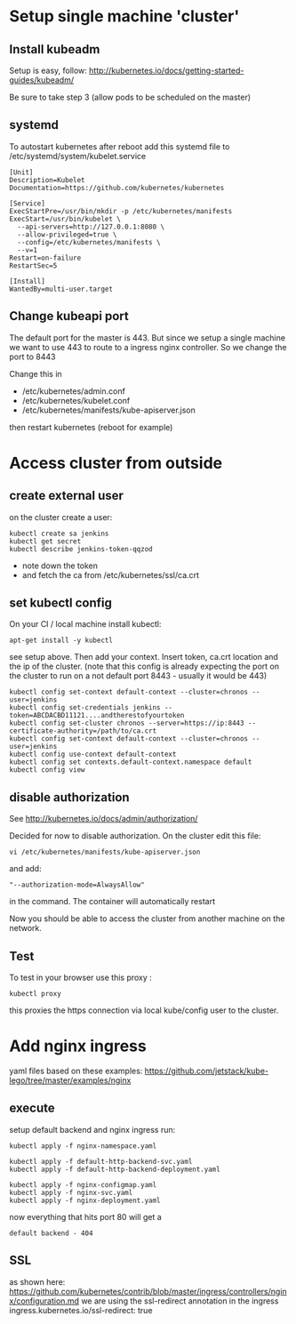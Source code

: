 # Setup single machine 'cluster'

## Install kubeadm

Setup is easy, follow:  http://kubernetes.io/docs/getting-started-guides/kubeadm/

Be sure to take step 3 (allow pods to be scheduled on the master)

## systemd

To autostart kubernetes after reboot add this systemd file to /etc/systemd/system/kubelet.service
 
```
[Unit]
Description=Kubelet
Documentation=https://github.com/kubernetes/kubernetes

[Service]
ExecStartPre=/usr/bin/mkdir -p /etc/kubernetes/manifests
ExecStart=/usr/bin/kubelet \
  --api-servers=http://127.0.0.1:8080 \
  --allow-privileged=true \
  --config=/etc/kubernetes/manifests \
  --v=1
Restart=on-failure
RestartSec=5

[Install]
WantedBy=multi-user.target
```


## Change kubeapi port

The default port for the master is 443. But since we setup a single machine we want 
to use 443 to route to a ingress nginx controller.
 So we change the port to 8443
 
 Change this in 
 - /etc/kubernetes/admin.conf
 - /etc/kubernetes/kubelet.conf
 - /etc/kubernetes/manifests/kube-apiserver.json
 
then restart kubernetes (reboot for example) 


# Access cluster from outside

## create external user 

on the cluster create a user:

```
kubectl create sa jenkins
kubectl get secret
kubectl describe jenkins-token-qqzod
```

 - note down the token 
 - and fetch the ca from /etc/kubernetes/ssl/ca.crt

## set kubectl config

On your CI / local machine install kubectl:


```
apt-get install -y kubectl
```

see setup above.
Then add your context. Insert token, ca.crt location and the ip of the cluster.
(note that this config is already expecting the port on the cluster to run on a not default port 8443 - usually it would be 443)

```
kubectl config set-context default-context --cluster=chronos --user=jenkins
kubectl config set-credentials jenkins --token=ABCDACBD11121....andtherestofyourtoken
kubectl config set-cluster chronos --server=https://ip:8443 --certificate-authority=/path/to/ca.crt 
kubectl config set-context default-context --cluster=chronos --user=jenkins
kubectl config use-context default-context
kubectl config set contexts.default-context.namespace default
kubectl config view
```


## disable authorization 

See http://kubernetes.io/docs/admin/authorization/

Decided for now to disable authorization. On the cluster edit this file:

```
vi /etc/kubernetes/manifests/kube-apiserver.json
```

and add:

```
"--authorization-mode=AlwaysAllow"
```

in the command. The container will automatically restart

Now you should be able to access the cluster from another machine on the network.

## Test 

To test in your browser use this proxy :

```
kubectl proxy
```

this proxies the https connection via local kube/config user to the cluster. 

# Add nginx ingress

yaml files based on these examples: https://github.com/jetstack/kube-lego/tree/master/examples/nginx 

## execute

setup default backend and nginx ingress
run:

```
kubectl apply -f nginx-namespace.yaml

kubectl apply -f default-http-backend-svc.yaml
kubectl apply -f default-http-backend-deployment.yaml

kubectl apply -f nginx-configmap.yaml
kubectl apply -f nginx-svc.yaml
kubectl apply -f nginx-deployment.yaml
```

now everything that hits port 80 will get a 
```
default backend - 404
```

## SSL

as shown here: https://github.com/kubernetes/contrib/blob/master/ingress/controllers/nginx/configuration.md
we are using the ssl-redirect annotation in the ingress
ingress.kubernetes.io/ssl-redirect: true

